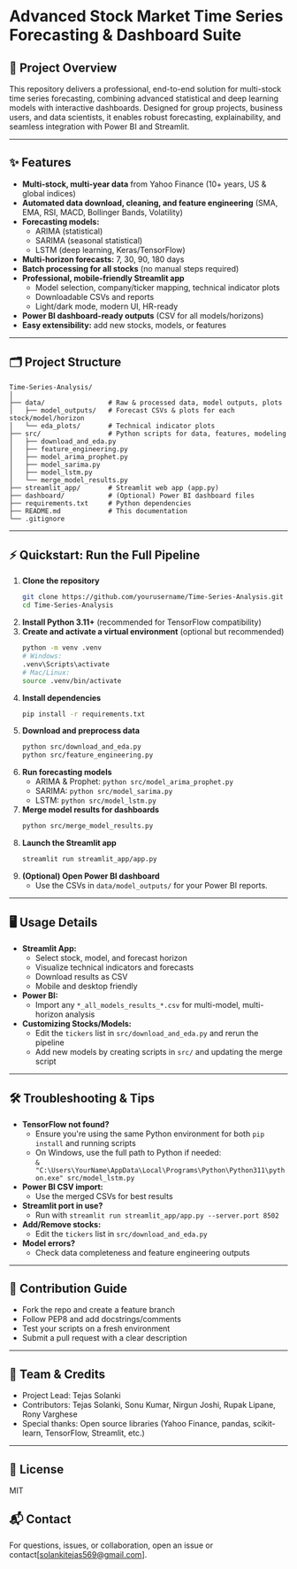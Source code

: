 # Advanced Stock Market Time Series Forecasting & Dashboard Suite

## 🚀 Project Overview
This repository delivers a professional, end-to-end solution for multi-stock time series forecasting, combining advanced statistical and deep learning models with interactive dashboards. Designed for group projects, business users, and data scientists, it enables robust forecasting, explainability, and seamless integration with Power BI and Streamlit.

---

## ✨ Features
- **Multi-stock, multi-year data** from Yahoo Finance (10+ years, US & global indices)
- **Automated data download, cleaning, and feature engineering** (SMA, EMA, RSI, MACD, Bollinger Bands, Volatility)
- **Forecasting models:**
  - ARIMA (statistical)
  - SARIMA (seasonal statistical)
  - LSTM (deep learning, Keras/TensorFlow)
- **Multi-horizon forecasts:** 7, 30, 90, 180 days
- **Batch processing for all stocks** (no manual steps required)
- **Professional, mobile-friendly Streamlit app**
  - Model selection, company/ticker mapping, technical indicator plots
  - Downloadable CSVs and reports
  - Light/dark mode, modern UI, HR-ready
- **Power BI dashboard-ready outputs** (CSV for all models/horizons)
- **Easy extensibility:** add new stocks, models, or features

---

## 🗂️ Project Structure
```
Time-Series-Analysis/
│
├── data/                # Raw & processed data, model outputs, plots
│   ├── model_outputs/   # Forecast CSVs & plots for each stock/model/horizon
│   └── eda_plots/       # Technical indicator plots
├── src/                 # Python scripts for data, features, modeling
│   ├── download_and_eda.py
│   ├── feature_engineering.py
│   ├── model_arima_prophet.py
│   ├── model_sarima.py
│   ├── model_lstm.py
│   └── merge_model_results.py
├── streamlit_app/       # Streamlit web app (app.py)
├── dashboard/           # (Optional) Power BI dashboard files
├── requirements.txt     # Python dependencies
├── README.md            # This documentation
└── .gitignore
```

---

## ⚡ Quickstart: Run the Full Pipeline
1. **Clone the repository**
   ```sh
   git clone https://github.com/yourusername/Time-Series-Analysis.git
   cd Time-Series-Analysis
   ```
2. **Install Python 3.11+** (recommended for TensorFlow compatibility)
3. **Create and activate a virtual environment** (optional but recommended)
   ```sh
   python -m venv .venv
   # Windows:
   .venv\Scripts\activate
   # Mac/Linux:
   source .venv/bin/activate
   ```
4. **Install dependencies**
   ```sh
   pip install -r requirements.txt
   ```
5. **Download and preprocess data**
   ```sh
   python src/download_and_eda.py
   python src/feature_engineering.py
   ```
6. **Run forecasting models**
   - ARIMA & Prophet: `python src/model_arima_prophet.py`
   - SARIMA: `python src/model_sarima.py`
   - LSTM: `python src/model_lstm.py`
7. **Merge model results for dashboards**
   ```sh
   python src/merge_model_results.py
   ```
8. **Launch the Streamlit app**
   ```sh
   streamlit run streamlit_app/app.py
   ```
9. **(Optional) Open Power BI dashboard**
   - Use the CSVs in `data/model_outputs/` for your Power BI reports.

---

## 🖥️ Usage Details
- **Streamlit App:**
  - Select stock, model, and forecast horizon
  - Visualize technical indicators and forecasts
  - Download results as CSV
  - Mobile and desktop friendly
- **Power BI:**
  - Import any `*_all_models_results_*.csv` for multi-model, multi-horizon analysis
- **Customizing Stocks/Models:**
  - Edit the `tickers` list in `src/download_and_eda.py` and rerun the pipeline
  - Add new models by creating scripts in `src/` and updating the merge script

---

## 🛠️ Troubleshooting & Tips
- **TensorFlow not found?**
  - Ensure you're using the same Python environment for both `pip install` and running scripts
  - On Windows, use the full path to Python if needed:  
    `& "C:\Users\YourName\AppData\Local\Programs\Python\Python311\python.exe" src/model_lstm.py`
- **Power BI CSV import:**
  - Use the merged CSVs for best results
- **Streamlit port in use?**
  - Run with `streamlit run streamlit_app/app.py --server.port 8502`
- **Add/Remove stocks:**
  - Edit the `tickers` list in `src/download_and_eda.py`
- **Model errors?**
  - Check data completeness and feature engineering outputs

---

## 🤝 Contribution Guide
- Fork the repo and create a feature branch
- Follow PEP8 and add docstrings/comments
- Test your scripts on a fresh environment
- Submit a pull request with a clear description

---

## 👥 Team & Credits
- Project Lead: Tejas Solanki
- Contributors: Tejas Solanki, Sonu Kumar, Nirgun Joshi, Rupak Lipane, Rony Varghese
- Special thanks: Open source libraries (Yahoo Finance, pandas, scikit-learn, TensorFlow, Streamlit, etc.)

---

## 📄 License
MIT


## 📬 Contact
For questions, issues, or collaboration, open an issue or contact[solankitejas569@gmail.com]. 
